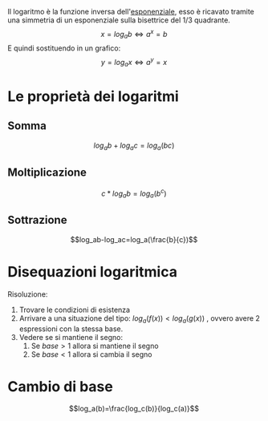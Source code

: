 Il logaritmo è la funzione inversa dell'[esponenziale](Esponenziali.md), esso è ricavato tramite una simmetria di un esponenziale sulla bisettrice del 1/3 quadrante.
$$x = log_{a} b \Leftrightarrow a^x = b$$
E quindi sostituendo in un grafico:
$$y=log_a x \Leftrightarrow a^y=x $$
# Le proprietà dei logaritmi
## Somma
$$ log_a b + log_a c = log_{a}(bc) $$
## Moltiplicazione
$$ c*log_a b = log_a(b^c) $$

## Sottrazione
$$log_ab-log_ac=log_a(\frac{b}{c})$$
# Disequazioni logaritmica
Risoluzione:
1. Trovare le condizioni di esistenza
2. Arrivare a una situazione del tipo: $log_a(f(x))<log_a(g(x))$ , ovvero avere 2 espressioni con la stessa base.
3. Vedere se si mantiene il segno:
	1. Se $base > 1$ allora si mantiene il segno
	2. Se $base < 1$ allora si cambia il segno

# Cambio di base
$$log_a(b)=\frac{log_c(b)}{log_c(a)}$$
